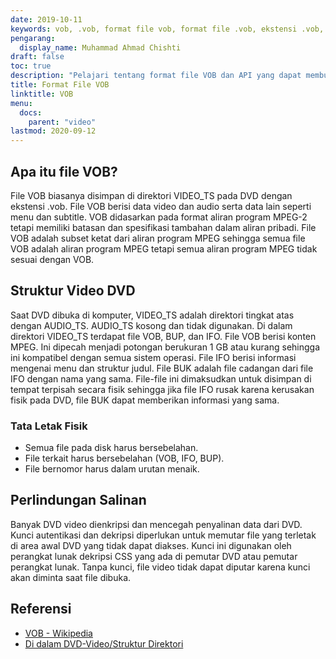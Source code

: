 ```yaml
---
date: 2019-10-11
keywords: vob, .vob, format file vob, format file .vob, ekstensi .vob, ekstensi vob, format video vob, file vob dvd
pengarang:
  display_name: Muhammad Ahmad Chishti
draft: false
toc: true
description: "Pelajari tentang format file VOB dan API yang dapat membuat dan membuka file VOB."
title: Format File VOB
linktitle: VOB
menu:
  docs:
    parent: "video"
lastmod: 2020-09-12
---
```


## Apa itu file VOB? ##

File VOB biasanya disimpan di direktori VIDEO_TS pada DVD dengan ekstensi .vob. File VOB berisi data video dan audio serta data lain seperti menu dan subtitle. VOB didasarkan pada format aliran program MPEG-2 tetapi memiliki batasan dan spesifikasi tambahan dalam aliran pribadi. File VOB adalah subset ketat dari aliran program MPEG sehingga semua file VOB adalah aliran program MPEG tetapi semua aliran program MPEG tidak sesuai dengan VOB.

## Struktur Video DVD ##

Saat DVD dibuka di komputer, VIDEO_TS adalah direktori tingkat atas dengan AUDIO_TS. AUDIO_TS kosong dan tidak digunakan. Di dalam direktori VIDEO_TS terdapat file VOB, BUP, dan IFO. File VOB berisi konten MPEG. Ini dipecah menjadi potongan berukuran 1 GB atau kurang sehingga ini kompatibel dengan semua sistem operasi. File IFO berisi informasi mengenai menu dan struktur judul. File BUK adalah file cadangan dari file IFO dengan nama yang sama. File-file ini dimaksudkan untuk disimpan di tempat terpisah secara fisik sehingga jika file IFO rusak karena kerusakan fisik pada DVD, file BUK dapat memberikan informasi yang sama.

### Tata Letak Fisik ###

- Semua file pada disk harus bersebelahan.
- File terkait harus bersebelahan (VOB, IFO, BUP).
- File bernomor harus dalam urutan menaik.

## Perlindungan Salinan ##

Banyak DVD video dienkripsi dan mencegah penyalinan data dari DVD. Kunci autentikasi dan dekripsi diperlukan untuk memutar file yang terletak di area awal DVD yang tidak dapat diakses. Kunci ini digunakan oleh perangkat lunak dekripsi CSS yang ada di pemutar DVD atau pemutar perangkat lunak. Tanpa kunci, file video tidak dapat diputar karena kunci akan diminta saat file dibuka.

## Referensi ##

- [VOB - Wikipedia](https://en.wikipedia.org/wiki/VOB)
- [Di dalam DVD-Video/Struktur Direktori](https://en.wikibooks.org/wiki/Inside_DVD-Video/Directory_Structure)

